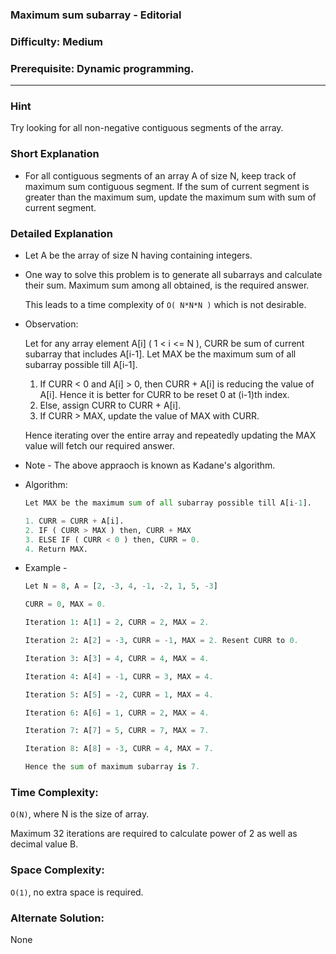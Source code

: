 ### Maximum sum subarray - Editorial

### Difficulty:  Medium

### Prerequisite:  Dynamic programming.
---
### Hint

Try looking for all non-negative contiguous segments of the array.

### Short Explanation

* For all contiguous segments of an array A of size N, keep track of maximum sum contiguous segment. If the sum of current segment is greater than the maximum sum, update the maximum sum with sum of current segment.

### Detailed Explanation

* Let A be the array of size N having containing integers.

* One way to solve this problem is to generate all subarrays and calculate their sum. Maximum sum among all obtained, is the required answer. 
 

  This leads to a time complexity of `O( N*N*N )` which is not desirable.


* Observation:

  Let for any array element A[i] ( 1 < i <= N ), CURR be sum of current subarray that includes A[i-1]. Let MAX be the maximum sum of all subarray possible till A[i-1].

  1. If CURR < 0 and A[i] > 0, then CURR + A[i] is reducing the value of A[i]. Hence it is better for CURR to be reset 0 at (i-1)th index.
  2. Else, assign CURR to CURR + A[i].
  3. If CURR > MAX, update the value of MAX with CURR.
  
  Hence iterating over the entire array and repeatedly updating the MAX value will fetch our required answer.

* Note - The above appraoch is known as Kadane's algorithm.

* Algorithm:
  ```python
  Let MAX be the maximum sum of all subarray possible till A[i-1].

  1. CURR = CURR + A[i].
  2. IF ( CURR > MAX ) then, CURR + MAX
  3. ELSE IF ( CURR < 0 ) then, CURR = 0.
  4. Return MAX.

  ```
* Example -
  ```python
  Let N = 8, A = [2, -3, 4, -1, -2, 1, 5, -3]
  
  CURR = 0, MAX = 0.
  
  Iteration 1: A[1] = 2, CURR = 2, MAX = 2.

  Iteration 2: A[2] = -3, CURR = -1, MAX = 2. Resent CURR to 0.

  Iteration 3: A[3] = 4, CURR = 4, MAX = 4.

  Iteration 4: A[4] = -1, CURR = 3, MAX = 4.

  Iteration 5: A[5] = -2, CURR = 1, MAX = 4.

  Iteration 6: A[6] = 1, CURR = 2, MAX = 4.

  Iteration 7: A[7] = 5, CURR = 7, MAX = 7.

  Iteration 8: A[8] = -3, CURR = 4, MAX = 7.

  Hence the sum of maximum subarray is 7.
  ```
### Time Complexity:

`O(N)`, where N is the size of array.

Maximum 32 iterations are required to calculate power of 2 as well as decimal value B.

### Space Complexity:

`O(1)`, no extra space is required.

### Alternate Solution:

None
